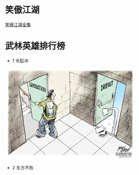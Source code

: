 # 笑傲江湖

[笑傲江湖全集](http://www.iqiyi.com/v_19rrjxhtbg.html)

# 武林英雄排行榜

* 1  令狐冲

![lin](https://github.com/Nickzhangkaiyu/Nick-Zhang/blob/master/test_1/%E5%9B%BE%E7%89%871.jpg?raw=true)

* 2 东方不败

